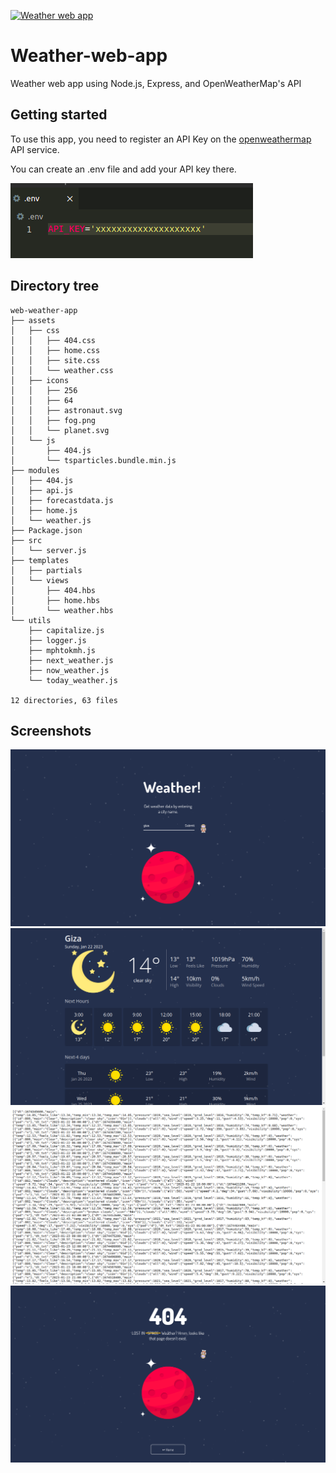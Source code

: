 [![Weather web app](https://img.shields.io/badge/Render-%46E3B7.svg?style=for-the-badge&logo=render&logoColor=white)](https://weather-render-kufc.onrender.com/)

# Weather-web-app
Weather web app using Node.js, Express, and OpenWeatherMap's API

## Getting started
To use this app, you need to register an API Key on the [openweathermap](https://openweathermap.org/api) API service.


You can create an .env file and add your API key there.

![env](images/env.png)

## Directory tree
```
web-weather-app
├── assets
│   ├── css
│   │   ├── 404.css
│   │   ├── home.css
│   │   ├── site.css
│   │   └── weather.css
│   ├── icons
│   │   ├── 256
│   │   ├── 64
│   │   ├── astronaut.svg
│   │   ├── fog.png
│   │   └── planet.svg
│   └── js
│       ├── 404.js
│       └── tsparticles.bundle.min.js
├── modules
│   ├── 404.js
│   ├── api.js
│   ├── forecastdata.js
│   ├── home.js
│   └── weather.js
├── Package.json
├── src
│   └── server.js
├── templates
│   ├── partials
│   └── views
│       ├── 404.hbs
│       ├── home.hbs
│       └── weather.hbs
└── utils
    ├── capitalize.js
    ├── logger.js
    ├── mphtokmh.js
    ├── next_weather.js
    ├── now_weather.js
    └── today_weather.js

12 directories, 63 files
```

## Screenshots
![home](images/home.png)
![weather](images/weather.png)
![api](images/api.png)
![404](images/404.png)
